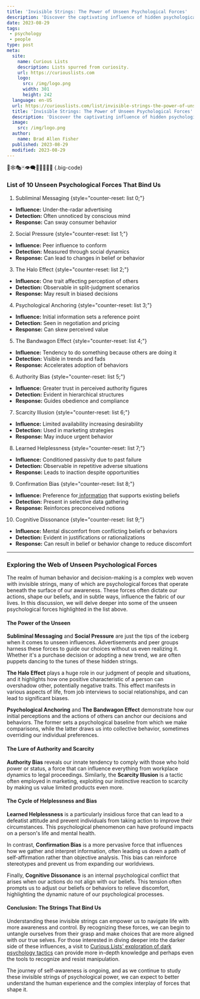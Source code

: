 ```yaml
---
title: 'Invisible Strings: The Power of Unseen Psychological Forces'
description: 'Discover the captivating influence of hidden psychological forces in "Invisible Strings." Explore the intriguing power that guides our lives.'
date: 2023-08-29
tags:
 - psychology
 - people
type: post
meta:
  site:
    name: Curious Lists
    description: Lists spurred from curiosity.
    url: https://curiouslists.com
    logo:
      src: /img/logo.png
      width: 301
      height: 242
  language: en-US
  url: https://curiouslists.com/list/invisible-strings-the-power-of-unseen-psychological-forces
  title: 'Invisible Strings: The Power of Unseen Psychological Forces'
  description: 'Discover the captivating influence of hidden psychological forces in "Invisible Strings." Explore the intriguing power that guides our lives.'
  image:
    src: /img/logo.png
  author:
    name: Brad Allen Fisher
  published: 2023-08-29
  modified: 2023-08-29
---
```



🧠🕸️🎭🃏👁️‍🗨️📡🔗🌐💭🧲 {.big-code}

### List of 10 Unseen Psychological Forces That Bind Us

1. Subliminal Messaging {style="counter-reset: list 0;"}
  - **Influence:** Under-the-radar advertising
  - **Detection:** Often unnoticed by conscious mind
  - **Response:** Can sway consumer behavior

2. Social Pressure {style="counter-reset: list 1;"}
  - **Influence:** Peer influence to conform
  - **Detection:** Measured through social dynamics
  - **Response:** Can lead to changes in belief or behavior

3. The Halo Effect {style="counter-reset: list 2;"}
  - **Influence:** One trait affecting perception of others
  - **Detection:** Observable in split-judgment scenarios
  - **Response:** May result in biased decisions

4. Psychological Anchoring {style="counter-reset: list 3;"}
  - **Influence:** Initial information sets a reference point
  - **Detection:** Seen in negotiation and pricing
  - **Response:** Can skew perceived value

5. The Bandwagon Effect {style="counter-reset: list 4;"}
  - **Influence:** Tendency to do something because others are doing it
  - **Detection:** Visible in trends and fads
  - **Response:** Accelerates adoption of behaviors

6. Authority Bias {style="counter-reset: list 5;"}
  - **Influence:** Greater trust in perceived authority figures
  - **Detection:** Evident in hierarchical structures
  - **Response:** Guides obedience and compliance

7. Scarcity Illusion {style="counter-reset: list 6;"}
  - **Influence:** Limited availability increasing desirability
  - **Detection:** Used in marketing strategies
  - **Response:** May induce urgent behavior

8. Learned Helplessness {style="counter-reset: list 7;"}
  - **Influence:** Conditioned passivity due to past failure
  - **Detection:** Observable in repetitive adverse situations
  - **Response:** Leads to inaction despite opportunities

9. Confirmation Bias {style="counter-reset: list 8;"}
  - **Influence:** Preference for[  information](https://curiouslists.com/list/emotional-predators-navigating-the-world-of-hidden-agendas) that supports existing beliefs
  - **Detection:** Present in selective data gathering
  - **Response:** Reinforces preconceived notions

10. Cognitive Dissonance {style="counter-reset: list 9;"}
  - **Influence:** Mental discomfort from conflicting beliefs or behaviors
  - **Detection:** Evident in justifications or rationalizations
  - **Response:** Can result in belief or behavior change to reduce discomfort


---

### Exploring the Web of Unseen Psychological Forces

The realm of human behavior and decision-making is a complex web woven with invisible strings, many of which are psychological forces that operate beneath the surface of our awareness. These forces often dictate our actions, shape our beliefs, and in subtle ways, influence the fabric of our lives. In this discussion, we will delve deeper into some of the unseen psychological forces highlighted in the list above.

#### The Power of the Unseen

**Subliminal Messaging** and **Social Pressure** are just the tips of the iceberg when it comes to unseen influences. Advertisements and peer groups harness these forces to guide our choices without us even realizing it. Whether it's a purchase decision or adopting a new trend, we are often puppets dancing to the tunes of these hidden strings.

**The Halo Effect** plays a huge role in our judgment of people and situations, and it highlights how one positive characteristic of a person can overshadow other, potentially negative traits. This effect manifests in various aspects of life, from job interviews to social relationships, and can lead to significant biases.

**Psychological Anchoring** and **The Bandwagon Effect** demonstrate how our initial perceptions and the actions of others can anchor our decisions and behaviors. The former sets a psychological baseline from which we make comparisons, while the latter draws us into collective behavior, sometimes overriding our individual preferences.

#### The Lure of Authority and Scarcity

**Authority Bias** reveals our innate tendency to comply with those who hold power or status, a force that can influence everything from workplace dynamics to legal proceedings. Similarly, the **Scarcity Illusion** is a tactic often employed in marketing, exploiting our instinctive reaction to scarcity by making us value limited products even more.

#### The Cycle of Helplessness and Bias

**Learned Helplessness** is a particularly insidious force that can lead to a defeatist attitude and prevent individuals from taking action to improve their circumstances. This psychological phenomenon can have profound impacts on a person's life and mental health.

In contrast, **Confirmation Bias** is a more pervasive force that influences how we gather and interpret information, often leading us down a path of self-affirmation rather than objective analysis. This bias can reinforce stereotypes and prevent us from expanding our worldviews.

Finally, **Cognitive Dissonance** is an internal psychological conflict that arises when our actions do not align with our beliefs. This tension often prompts us to adjust our beliefs or behaviors to relieve discomfort, highlighting the dynamic nature of our psychological processes.

#### Conclusion: The Strings That Bind Us

Understanding these invisible strings can empower us to navigate life with more awareness and control. By recognizing these forces, we can begin to untangle ourselves from their grasp and make choices that are more aligned with our true selves. For those interested in diving deeper into the darker side of these influences, a visit to [Curious Lists' exploration of dark psychology tactics](https://curiouslists.com/list/10-unseen-signals-of-dark-psychology-tactics) can provide more in-depth knowledge and perhaps even the tools to recognize and resist manipulation.

The journey of self-awareness is ongoing, and as we continue to study these invisible strings of psychological power, we can expect to better understand the human experience and the complex interplay of forces that shape it.